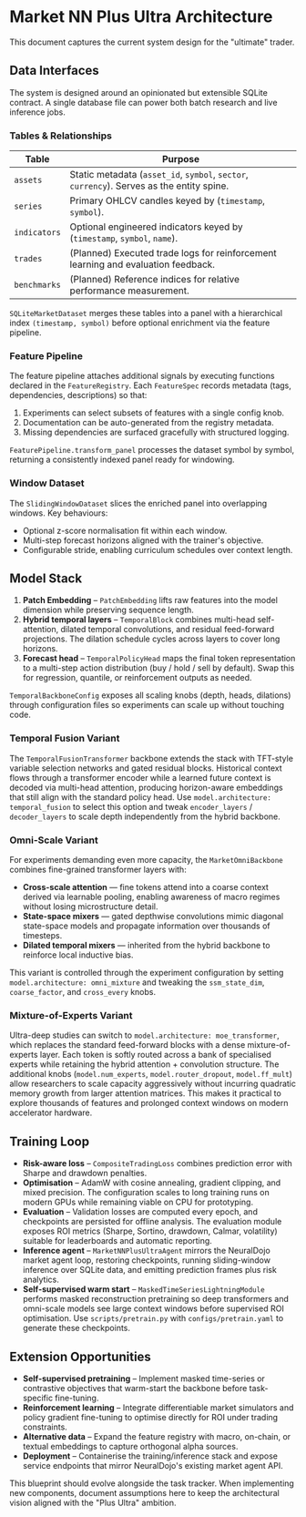 # Market NN Plus Ultra Architecture

This document captures the current system design for the "ultimate" trader.

## Data Interfaces

The system is designed around an opinionated but extensible SQLite contract. A
single database file can power both batch research and live inference jobs.

### Tables & Relationships

| Table        | Purpose                                                                                   |
|--------------|-------------------------------------------------------------------------------------------|
| `assets`     | Static metadata (`asset_id`, `symbol`, `sector`, `currency`). Serves as the entity spine.  |
| `series`     | Primary OHLCV candles keyed by (`timestamp`, `symbol`).                                   |
| `indicators` | Optional engineered indicators keyed by (`timestamp`, `symbol`, `name`).                  |
| `trades`     | (Planned) Executed trade logs for reinforcement learning and evaluation feedback.          |
| `benchmarks` | (Planned) Reference indices for relative performance measurement.                          |

`SQLiteMarketDataset` merges these tables into a panel with a hierarchical index
`(timestamp, symbol)` before optional enrichment via the feature pipeline.

### Feature Pipeline

The feature pipeline attaches additional signals by executing functions declared
in the `FeatureRegistry`. Each `FeatureSpec` records metadata (tags,
dependencies, descriptions) so that:

1. Experiments can select subsets of features with a single config knob.
2. Documentation can be auto-generated from the registry metadata.
3. Missing dependencies are surfaced gracefully with structured logging.

`FeaturePipeline.transform_panel` processes the dataset symbol by symbol,
returning a consistently indexed panel ready for windowing.

### Window Dataset

The `SlidingWindowDataset` slices the enriched panel into overlapping windows.
Key behaviours:

* Optional z-score normalisation fit within each window.
* Multi-step forecast horizons aligned with the trainer's objective.
* Configurable stride, enabling curriculum schedules over context length.

## Model Stack

1. **Patch Embedding** – `PatchEmbedding` lifts raw features into the model
dimension while preserving sequence length.
2. **Hybrid temporal layers** – `TemporalBlock` combines multi-head
   self-attention, dilated temporal convolutions, and residual feed-forward
   projections. The dilation schedule cycles across layers to cover long
   horizons.
3. **Forecast head** – `TemporalPolicyHead` maps the final token representation
   to a multi-step action distribution (buy / hold / sell by default). Swap this
   for regression, quantile, or reinforcement outputs as needed.

`TemporalBackboneConfig` exposes all scaling knobs (depth, heads, dilations)
through configuration files so experiments can scale up without touching code.

### Temporal Fusion Variant

The `TemporalFusionTransformer` backbone extends the stack with TFT-style
variable selection networks and gated residual blocks. Historical context flows
through a transformer encoder while a learned future context is decoded via
multi-head attention, producing horizon-aware embeddings that still align with
the standard policy head. Use `model.architecture: temporal_fusion` to select
this option and tweak `encoder_layers` / `decoder_layers` to scale depth
independently from the hybrid backbone.

### Omni-Scale Variant

For experiments demanding even more capacity, the `MarketOmniBackbone`
combines fine-grained transformer layers with:

* **Cross-scale attention** — fine tokens attend into a coarse context derived
  via learnable pooling, enabling awareness of macro regimes without losing
  microstructure detail.
* **State-space mixers** — gated depthwise convolutions mimic diagonal
  state-space models and propagate information over thousands of timesteps.
* **Dilated temporal mixers** — inherited from the hybrid backbone to
  reinforce local inductive bias.

This variant is controlled through the experiment configuration by setting
`model.architecture: omni_mixture` and tweaking the `ssm_state_dim`,
`coarse_factor`, and `cross_every` knobs.

### Mixture-of-Experts Variant

Ultra-deep studies can switch to `model.architecture: moe_transformer`, which
replaces the standard feed-forward blocks with a dense mixture-of-experts
layer. Each token is softly routed across a bank of specialised experts while
retaining the hybrid attention + convolution structure. The additional knobs
(`model.num_experts`, `model.router_dropout`, `model.ff_mult`) allow
researchers to scale capacity aggressively without incurring quadratic memory
growth from larger attention matrices. This makes it practical to explore
thousands of features and prolonged context windows on modern accelerator
hardware.

## Training Loop

* **Risk-aware loss** – `CompositeTradingLoss` combines prediction error with
  Sharpe and drawdown penalties.
* **Optimisation** – AdamW with cosine annealing, gradient clipping, and mixed
  precision. The configuration scales to long training runs on modern GPUs while
  remaining viable on CPU for prototyping.
* **Evaluation** – Validation losses are computed every epoch, and checkpoints
  are persisted for offline analysis. The evaluation module exposes ROI metrics
  (Sharpe, Sortino, drawdown, Calmar, volatility) suitable for leaderboards and
  automatic reporting.
* **Inference agent** – `MarketNNPlusUltraAgent` mirrors the NeuralDojo market
  agent loop, restoring checkpoints, running sliding-window inference over
  SQLite data, and emitting prediction frames plus risk analytics.
* **Self-supervised warm start** – `MaskedTimeSeriesLightningModule` performs
  masked reconstruction pretraining so deep transformers and omni-scale models
  see large context windows before supervised ROI optimisation. Use
  `scripts/pretrain.py` with `configs/pretrain.yaml` to generate these
  checkpoints.

## Extension Opportunities

* **Self-supervised pretraining** – Implement masked time-series or contrastive
  objectives that warm-start the backbone before task-specific fine-tuning.
* **Reinforcement learning** – Integrate differentiable market simulators and
  policy gradient fine-tuning to optimise directly for ROI under trading
  constraints.
* **Alternative data** – Expand the feature registry with macro, on-chain, or
  textual embeddings to capture orthogonal alpha sources.
* **Deployment** – Containerise the training/inference stack and expose service
  endpoints that mirror NeuralDojo's existing market agent API.

This blueprint should evolve alongside the task tracker. When implementing new
components, document assumptions here to keep the architectural vision aligned
with the "Plus Ultra" ambition.
